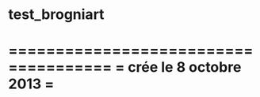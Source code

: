 test_brogniart
==============

=====================================
=   crée le 8 octobre 2013          =
=====================================
